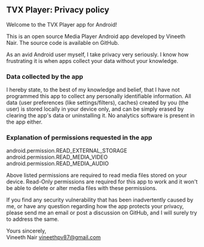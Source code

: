 ## TVX Player: Privacy policy

Welcome to the TVX Player app for Android!

This is an open source Media Player Android app developed by Vineeth Nair. The source code is available on GitHub.

As an avid Android user myself, I take privacy very seriously.
I know how frustrating it is when apps collect your data without your knowledge.

### Data collected by the app

I hereby state, to the best of my knowledge and belief, that I have not programmed this app to collect any personally identifiable information. All data (user preferences (like settings/filters), caches) created by you (the user) is stored locally in your device only, and can be simply erased by clearing the app's data or uninstalling it. No analytics software is present in the app either.

### Explanation of permissions requested in the app

android.permission.READ_EXTERNAL_STORAGE  
android.permission.READ_MEDIA_VIDEO   
android.permission.READ_MEDIA_AUDIO   

Above listed permissions are required to read media files stored on your device. Read-Only permissions are required for this app to work and it won't be able to delete or alter media files with these permissions.



If you find any security vulnerability that has been inadvertently caused by me, or have any question regarding how the app protects your privacy, please send me an email or post a discussion on GitHub, and I will surely try to address the same.

Yours sincerely,  
Vineeth Nair
vineethpv87@gmail.com
